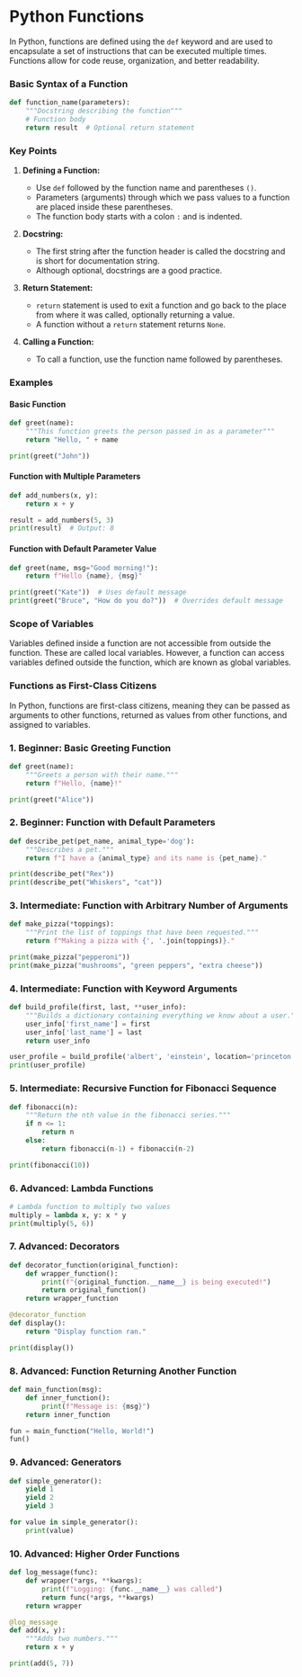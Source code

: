 # Python Functions
In Python, functions are defined using the `def` keyword and are used to encapsulate a set of instructions that can be executed multiple times. Functions allow for code reuse, organization, and better readability.

### Basic Syntax of a Function

```python
def function_name(parameters):
    """Docstring describing the function"""
    # Function body
    return result  # Optional return statement
```

### Key Points

1. **Defining a Function:**
   - Use `def` followed by the function name and parentheses `()`.
   - Parameters (arguments) through which we pass values to a function are placed inside these parentheses.
   - The function body starts with a colon `:` and is indented.

2. **Docstring:**
   - The first string after the function header is called the docstring and is short for documentation string.
   - Although optional, docstrings are a good practice.

3. **Return Statement:**
   - `return` statement is used to exit a function and go back to the place from where it was called, optionally returning a value.
   - A function without a `return` statement returns `None`.

4. **Calling a Function:**
   - To call a function, use the function name followed by parentheses.

### Examples

#### Basic Function

```python
def greet(name):
    """This function greets the person passed in as a parameter"""
    return "Hello, " + name

print(greet("John"))
```

#### Function with Multiple Parameters

```python
def add_numbers(x, y):
    return x + y

result = add_numbers(5, 3)
print(result)  # Output: 8
```

#### Function with Default Parameter Value

```python
def greet(name, msg="Good morning!"):
    return f"Hello {name}, {msg}"

print(greet("Kate"))  # Uses default message
print(greet("Bruce", "How do you do?"))  # Overrides default message
```

### Scope of Variables

Variables defined inside a function are not accessible from outside the function. These are called local variables. However, a function can access variables defined outside the function, which are known as global variables.

### Functions as First-Class Citizens

In Python, functions are first-class citizens, meaning they can be passed as arguments to other functions, returned as values from other functions, and assigned to variables.



### 1. Beginner: Basic Greeting Function

```python
def greet(name):
    """Greets a person with their name."""
    return f"Hello, {name}!"

print(greet("Alice"))
```

### 2. Beginner: Function with Default Parameters

```python
def describe_pet(pet_name, animal_type='dog'):
    """Describes a pet."""
    return f"I have a {animal_type} and its name is {pet_name}."

print(describe_pet("Rex"))
print(describe_pet("Whiskers", "cat"))
```

### 3. Intermediate: Function with Arbitrary Number of Arguments

```python
def make_pizza(*toppings):
    """Print the list of toppings that have been requested."""
    return f"Making a pizza with {', '.join(toppings)}."

print(make_pizza("pepperoni"))
print(make_pizza("mushrooms", "green peppers", "extra cheese"))
```

### 4. Intermediate: Function with Keyword Arguments

```python
def build_profile(first, last, **user_info):
    """Builds a dictionary containing everything we know about a user."""
    user_info['first_name'] = first
    user_info['last_name'] = last
    return user_info

user_profile = build_profile('albert', 'einstein', location='princeton', field='physics')
print(user_profile)
```

### 5. Intermediate: Recursive Function for Fibonacci Sequence

```python
def fibonacci(n):
    """Return the nth value in the fibonacci series."""
    if n <= 1:
        return n
    else:
        return fibonacci(n-1) + fibonacci(n-2)

print(fibonacci(10))
```

### 6. Advanced: Lambda Functions

```python
# Lambda function to multiply two values
multiply = lambda x, y: x * y
print(multiply(5, 6))
```

### 7. Advanced: Decorators

```python
def decorator_function(original_function):
    def wrapper_function():
        print(f"{original_function.__name__} is being executed!")
        return original_function()
    return wrapper_function

@decorator_function
def display():
    return "Display function ran."

print(display())
```

### 8. Advanced: Function Returning Another Function

```python
def main_function(msg):
    def inner_function():
        print(f"Message is: {msg}")
    return inner_function

fun = main_function("Hello, World!")
fun()
```

### 9. Advanced: Generators

```python
def simple_generator():
    yield 1
    yield 2
    yield 3

for value in simple_generator():
    print(value)
```

### 10. Advanced: Higher Order Functions

```python
def log_message(func):
    def wrapper(*args, **kwargs):
        print(f"Logging: {func.__name__} was called")
        return func(*args, **kwargs)
    return wrapper

@log_message
def add(x, y):
    """Adds two numbers."""
    return x + y

print(add(5, 7))
```



